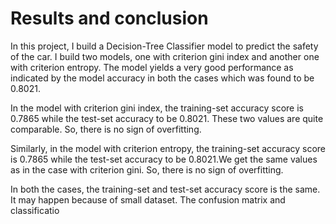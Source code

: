# Results and conclusion 

   In this project, I build a Decision-Tree Classifier model to predict the safety of the car. I build two models, one with criterion gini index and another one with criterion    entropy. The model yields a very good performance as indicated by the model accuracy in both the cases which was found to be 0.8021.
    
   In the model with criterion gini index, the training-set accuracy score is 0.7865 while the test-set accuracy to be 0.8021. These two values are quite comparable. So,          there is no sign of overfitting.
   
   Similarly, in the model with criterion entropy, the training-set accuracy score is 0.7865 while the test-set accuracy to be 0.8021.We get the same values as in the case        with criterion gini. So, there is no sign of overfitting.
   
   In both the cases, the training-set and test-set accuracy score is the same. It may happen because of small dataset.
    The confusion matrix and classificatio
